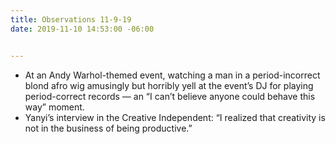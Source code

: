 ```yaml
---
title: Observations 11-9-19
date: 2019-11-10 14:53:00 -06:00


---
```


- At an Andy Warhol-themed event, watching a man in a period-incorrect blond afro wig amusingly but horribly yell at the event’s DJ for playing period-correct records — an “I can’t believe anyone could behave this way” moment.
- Yanyi’s interview in the Creative Independent: “I realized that creativity is not in the business of being productive.”